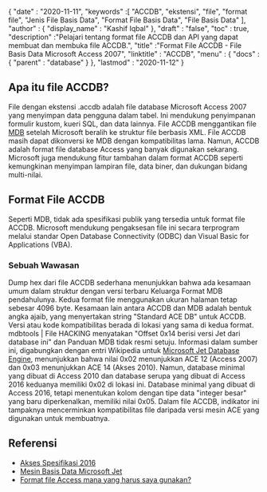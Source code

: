 {
  "date" : "2020-11-11",
  "keywords" :[ "ACCDB", "ekstensi", "file", "format file", "Jenis File Basis Data", "Format File Basis Data", "File Basis Data" ],
  "author" : {
    "display_name" : "Kashif Iqbal"
},
  "draft" : "false",
  "toc" : true,
  "description" :"Pelajari tentang format file ACCDB dan API yang dapat membuat dan membuka file ACCDB.",
  "title" :"Format File ACCDB - File Basis Data Microsoft Access 2007",
  "linktitle" : "ACCDB",
  "menu" : {
    "docs" : {
      "parent" : "database"
}
},
  "lastmod" : "2020-11-12"
}

## Apa itu file ACCDB?

File dengan ekstensi .accdb adalah file database Microsoft Access 2007 yang menyimpan data pengguna dalam tabel. Ini mendukung penyimpanan
formulir kustom, kueri SQL, dan data lainnya. File ACCDB menggantikan file [MDB](/id/database/mdb/) setelah Microsoft beralih ke struktur file berbasis XML. File ACCDB masih dapat dikonversi ke MDB dengan kompatibilitas lama. Namun, ACCDB adalah format file database Access yang banyak digunakan sekarang. Microsoft juga mendukung fitur tambahan dalam format ACCDB seperti kemungkinan menyimpan lampiran file, data biner, dan dukungan bidang multi-nilai.

## Format File ACCDB

Seperti MDB, tidak ada spesifikasi publik yang tersedia untuk format file ACCDB. Microsoft mendukung pengaksesan file ini secara terprogram melalui standar Open Database Connectivity (ODBC) dan Visual Basic for Applications (VBA).

### Sebuah Wawasan

Dump hex dari file ACCDB sederhana menunjukkan bahwa ada kesamaan umum dalam struktur dengan versi terbaru Keluarga Format MDB pendahulunya. Kedua format file menggunakan ukuran halaman tetap sebesar 4096 byte. Kesamaan lain antara ACCDB dan MDB adalah bentuk angka ajaib, yang menyertakan string "Standard ACE DB" untuk ACCDB. Versi atau kode kompatibilitas berada di lokasi yang sama di kedua format. mdbtools | File HACKING menyatakan "Offset 0x14 berisi versi Jet dari database ini" dan Panduan MDB tidak resmi setuju. Informasi dalam sumber ini, digabungkan dengan entri Wikipedia untuk [Microsoft Jet Database Engine](https://en.wikipedia.org/wiki/Microsoft_Jet_Database_Engine), menunjukkan bahwa nilai 0x02 menunjukkan ACE 12 (Access 2007) dan 0x03 menunjukkan ACE 14 (Akses 2010). Namun, database minimal yang dibuat di Access 2010 dan database serupa yang dibuat di Access 2016 keduanya memiliki 0x02 di lokasi ini. Database minimal yang dibuat di Access 2016, tetapi menentukan kolom dengan tipe data "integer besar" yang baru diperkenalkan, memiliki nilai 0x05. Dalam file ACCDB, indikator ini tampaknya mencerminkan kompatibilitas file daripada versi mesin ACE yang digunakan untuk membuatnya.

## Referensi

* [Akses Spesifikasi 2016](https://support.microsoft.com/en-us/office/access-specifications-0cf3c66f-9cf2-4e32-9568-98c1025bb47c)
* [Mesin Basis Data Microsoft Jet](https://en.wikipedia.org/wiki/Microsoft_Jet_Database_Engine)
* [Format file Access mana yang harus saya gunakan?](https://support.microsoft.com/en-us/office/which-access-file-format-should-i-use-012d9ab3-d14c-479e-b617-be66f9070b41)
